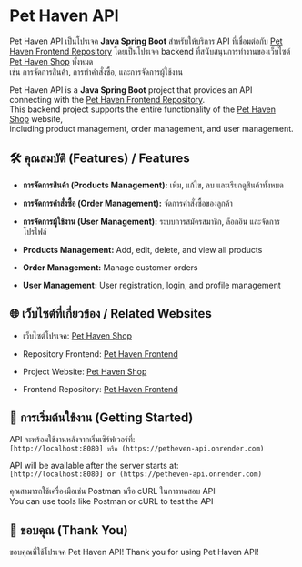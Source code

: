 # Pet Haven API

Pet Haven API เป็นโปรเจค **Java Spring Boot** สำหรับให้บริการ API ที่เชื่อมต่อกับ [Pet Haven Frontend Repository](https://github.com/username/pet-haven-frontend](https://github.com/Patiz-pao/pethaven-frontend))  
โดยเป็นโปรเจค backend ที่สนับสนุนการทำงานของเว็บไซต์ [Pet Haven Shop](https://pet-haven-shop.netlify.app) ทั้งหมด  
เช่น การจัดการสินค้า, การทำคำสั่งซื้อ, และการจัดการผู้ใช้งาน  

Pet Haven API is a **Java Spring Boot** project that provides an API connecting with the [Pet Haven Frontend Repository](https://github.com/username/pet-haven-frontend](https://github.com/Patiz-pao/pethaven-frontend)).  
This backend project supports the entire functionality of the [Pet Haven Shop](https://pet-haven-shop.netlify.app) website,  
including product management, order management, and user management.

## 🛠 คุณสมบัติ (Features) / Features
- **การจัดการสินค้า (Products Management):** เพิ่ม, แก้ไข, ลบ และเรียกดูสินค้าทั้งหมด  
- **การจัดการคำสั่งซื้อ (Order Management):** จัดการคำสั่งซื้อของลูกค้า  
- **การจัดการผู้ใช้งาน (User Management):** ระบบการสมัครสมาชิก, ล็อกอิน และจัดการโปรไฟล์  

- **Products Management:** Add, edit, delete, and view all products  
- **Order Management:** Manage customer orders  
- **User Management:** User registration, login, and profile management  

## 🌐 เว็บไซต์ที่เกี่ยวข้อง / Related Websites
- เว็บไซต์โปรเจค: [Pet Haven Shop](https://pet-haven-shop.netlify.app)  
- Repository Frontend: [Pet Haven Frontend](https://github.com/Patiz-pao/pethaven-frontend)

- Project Website: [Pet Haven Shop](https://pet-haven-shop.netlify.app)  
- Frontend Repository: [Pet Haven Frontend](https://github.com/Patiz-pao/pethaven-frontend)

## 🚀 การเริ่มต้นใช้งาน (Getting Started)
API จะพร้อมใช้งานหลังจากเริ่มเซิร์ฟเวอร์ที่:  
`[http://localhost:8080] หรือ (https://petheven-api.onrender.com)`  

API will be available after the server starts at:  
`[http://localhost:8080] or (https://petheven-api.onrender.com)`

คุณสามารถใช้เครื่องมือเช่น Postman หรือ cURL ในการทดสอบ API  
You can use tools like Postman or cURL to test the API

## 🙏 ขอบคุณ (Thank You)
ขอบคุณที่ใช้โปรเจค Pet Haven API!
Thank you for using Pet Haven API!

